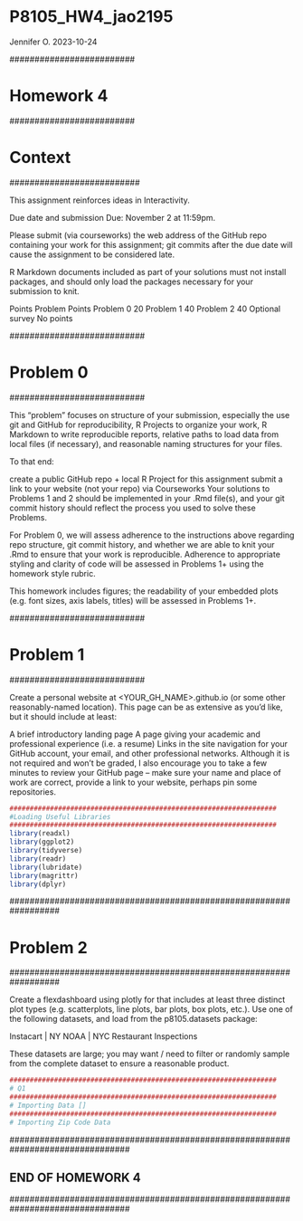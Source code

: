 P8105_HW4_jao2195
================
Jennifer O.
2023-10-24

######################### 

# Homework 4

######################### 

# Context

########################## 

This assignment reinforces ideas in Interactivity.

Due date and submission Due: November 2 at 11:59pm.

Please submit (via courseworks) the web address of the GitHub repo
containing your work for this assignment; git commits after the due date
will cause the assignment to be considered late.

R Markdown documents included as part of your solutions must not install
packages, and should only load the packages necessary for your
submission to knit.

Points Problem Points Problem 0 20 Problem 1 40 Problem 2 40 Optional
survey No points

########################### 

# Problem 0

########################### 

This “problem” focuses on structure of your submission, especially the
use git and GitHub for reproducibility, R Projects to organize your
work, R Markdown to write reproducible reports, relative paths to load
data from local files (if necessary), and reasonable naming structures
for your files.

To that end:

create a public GitHub repo + local R Project for this assignment submit
a link to your website (not your repo) via Courseworks Your solutions to
Problems 1 and 2 should be implemented in your .Rmd file(s), and your
git commit history should reflect the process you used to solve these
Problems.

For Problem 0, we will assess adherence to the instructions above
regarding repo structure, git commit history, and whether we are able to
knit your .Rmd to ensure that your work is reproducible. Adherence to
appropriate styling and clarity of code will be assessed in Problems 1+
using the homework style rubric.

This homework includes figures; the readability of your embedded plots
(e.g. font sizes, axis labels, titles) will be assessed in Problems 1+.

########################### 

# Problem 1

########################### 

Create a personal website at <YOUR_GH_NAME>.github.io (or some other
reasonably-named location). This page can be as extensive as you’d like,
but it should include at least:

A brief introductory landing page A page giving your academic and
professional experience (i.e. a resume) Links in the site navigation for
your GitHub account, your email, and other professional networks.
Although it is not required and won’t be graded, I also encourage you to
take a few minutes to review your GitHub page – make sure your name and
place of work are correct, provide a link to your website, perhaps pin
some repositories.

``` r
##################################################################
#Loading Useful Libraries
##################################################################
library(readxl)
library(ggplot2)
library(tidyverse)
library(readr)
library(lubridate)
library(magrittr)
library(dplyr)
```

################################################################## 

# Problem 2

################################################################## 

Create a flexdashboard using plotly for that includes at least three
distinct plot types (e.g. scatterplots, line plots, bar plots, box
plots, etc.). Use one of the following datasets, and load from the
p8105.datasets package:

Instacart \| NY NOAA \| NYC Restaurant Inspections

These datasets are large; you may want / need to filter or randomly
sample from the complete dataset to ensure a reasonable product.

``` r
##################################################################
# Q1
##################################################################
# Importing Data []
##################################################################
# Importing Zip Code Data
```

################################################################################ 

## END OF HOMEWORK 4

################################################################################ 
